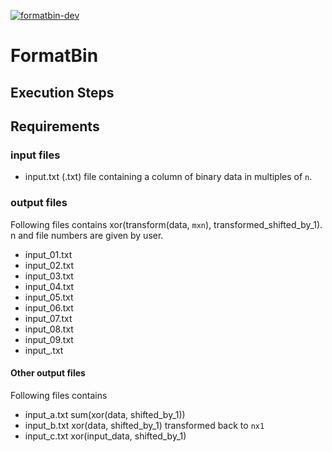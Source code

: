 [![formatbin-dev](https://github.com/venkataratnamb20/formatbin/actions/workflows/dev.yml/badge.svg)](https://github.com/venkataratnamb20/formatbin/actions/workflows/dev.yml)

# FormatBin

## Execution Steps


## Requirements
### input files

- input.txt (<filename>.txt)
file containing a column of binary data in multiples of `n`.
### output files

Following files contains xor(transform(data, `mxn`), transformed_shifted_by_1). n and file numbers are given by user.
- input_01.txt
- input_02.txt
- input_03.txt
- input_04.txt
- input_05.txt
- input_06.txt
- input_07.txt
- input_08.txt
- input_09.txt
- input_<n>.txt

#### Other output files

Following files contains 

- input_a.txt
    sum(xor(data, shifted_by_1))
- input_b.txt
    xor(data, shifted_by_1) transformed back to `nx1`
- input_c.txt
    xor(input_data, shifted_by_1)